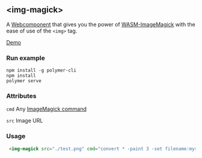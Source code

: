 ## &lt;img-magick&gt;

A [Webcomponent](https://www.webcomponents.org/) that gives you the power of [WASM-ImageMagick](https://github.com/KnicKnic/WASM-ImageMagick) with the ease of use of the ```<img>``` tag.

[Demo](https://f0urfingeredfish.github.io/img-magick/)

### Run example
```
npm install -g polymer-cli
npm install
polymer serve
```

### Attributes
```cmd``` Any [ImageMagick command](https://imagemagick.org/script/convert.php)

```src``` Image URL
### Usage
```html
 <img-magick src="./test.png" cmd="convert * -paint 3 -set filename:mysize %t"></img-magick>
```
